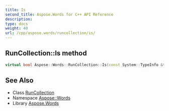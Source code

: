 ```yaml
---
title: Is
second_title: Aspose.Words for C++ API Reference
description: 
type: docs
weight: 40
url: /cpp/aspose.words/runcollection/is/
---
```

## RunCollection::Is method




```cpp
virtual bool Aspose::Words::RunCollection::Is(const System::TypeInfo &target) const override
```

## See Also

* Class [RunCollection](../)
* Namespace [Aspose::Words](../../)
* Library [Aspose.Words](../../../)
